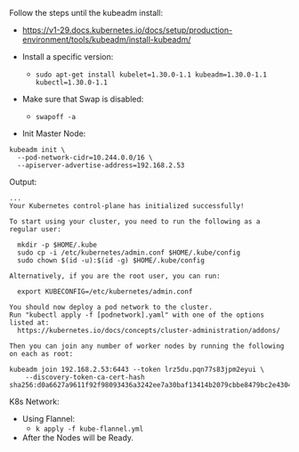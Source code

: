 Follow the steps until the kubeadm install:
  - <https://v1-29.docs.kubernetes.io/docs/setup/production-environment/tools/kubeadm/install-kubeadm/>
  - Install a specific version:
    - `sudo apt-get install kubelet=1.30.0-1.1 kubeadm=1.30.0-1.1 kubectl=1.30.0-1.1`

- Make sure that Swap is disabled:
  - `swapoff -a`

- Init Master Node:
```
kubeadm init \
  --pod-network-cidr=10.244.0.0/16 \
  --apiserver-advertise-address=192.168.2.53
```

Output:
```
...
Your Kubernetes control-plane has initialized successfully!

To start using your cluster, you need to run the following as a regular user:

  mkdir -p $HOME/.kube
  sudo cp -i /etc/kubernetes/admin.conf $HOME/.kube/config
  sudo chown $(id -u):$(id -g) $HOME/.kube/config

Alternatively, if you are the root user, you can run:

  export KUBECONFIG=/etc/kubernetes/admin.conf

You should now deploy a pod network to the cluster.
Run "kubectl apply -f [podnetwork].yaml" with one of the options listed at:
  https://kubernetes.io/docs/concepts/cluster-administration/addons/

Then you can join any number of worker nodes by running the following on each as root:

kubeadm join 192.168.2.53:6443 --token lrz5du.pqn77s83jpm2eyui \
	--discovery-token-ca-cert-hash sha256:d0a6627a9611f92f98093436a3242ee7a30baf13414b2079cbbe8479bc2e4304
```

K8s Network:
  - Using Flannel:
    - `k apply -f kube-flannel.yml`    
  - After the Nodes will be Ready.